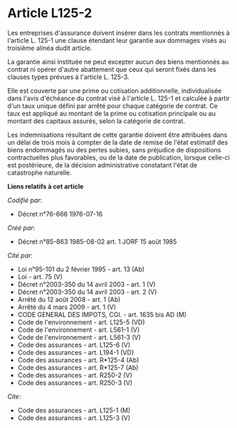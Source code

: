 # Article L125-2

Les entreprises d'assurance doivent insérer dans les contrats mentionnés à l'article L. 125-1 une clause étendant leur
garantie aux dommages visés au troisième alinéa dudit article.

La garantie ainsi instituée ne peut excepter aucun des biens mentionnés au contrat ni opérer d'autre abattement que ceux qui
seront fixés dans les clauses types prévues à l'article L. 125-3.

Elle est couverte par une prime ou cotisation additionnelle, individualisée dans l'avis d'échéance du contrat visé à
l'article L. 125-1 et calculée à partir d'un taux unique défini par arrêté pour chaque catégorie de contrat. Ce taux est
appliqué au montant de la prime ou cotisation principale ou au montant des capitaux assurés, selon la catégorie de contrat.

Les indemnisations résultant de cette garantie doivent être attribuées dans un délai de trois mois à compter de la date de
remise de l'état estimatif des biens endommagés ou des pertes subies, sans préjudice de dispositions contractuelles plus
favorables, ou de la date de publication, lorsque celle-ci est postérieure, de la décision administrative constatant l'état
de catastrophe naturelle.

**Liens relatifs à cet article**

_Codifié par_:

  - Décret n°76-666 1976-07-16

_Créé par_:

  - Décret n°85-863 1985-08-02 art. 1 JORF 15 août 1985

_Cité par_:

  - Loi n°95-101 du 2 février 1995 - art. 13 (Ab)
  - Loi - art. 75 (V)
  - Décret n°2003-350 du 14 avril 2003 - art. 1 (V)
  - Décret n°2003-350 du 14 avril 2003 - art. 2 (V)
  - Arrêté du 12 août 2008 - art. 1 (Ab)
  - Arrêté du 4 mars 2009 - art. 1 (V)
  - CODE GENERAL DES IMPOTS, CGI. - art. 1635 bis AD (M)
  - Code de l'environnement - art. L125-5 (VD)
  - Code de l'environnement - art. L561-1 (V)
  - Code de l'environnement - art. L561-3 (V)
  - Code des assurances - art. L125-6 (V)
  - Code des assurances - art. L194-1 (VD)
  - Code des assurances - art. R*125-4 (Ab)
  - Code des assurances - art. R*125-7 (Ab)
  - Code des assurances - art. R250-2 (V)
  - Code des assurances - art. R250-3 (V)

_Cite_:

  - Code des assurances - art. L125-1 (M)
  - Code des assurances - art. L125-3 (V)
